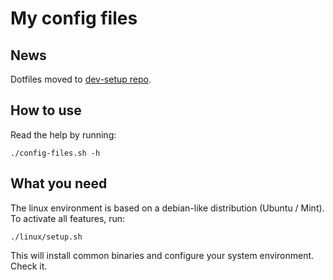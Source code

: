 # My config files

## News

Dotfiles moved to [dev-setup repo](https://github.com/fabienduhamel/dev-setup).

## How to use

Read the help by running:

`./config-files.sh -h`

## What you need

The linux environment is based on a debian-like distribution (Ubuntu / Mint).
To activate all features, run:

`./linux/setup.sh`

This will install common binaries and configure your system environment. Check it.

